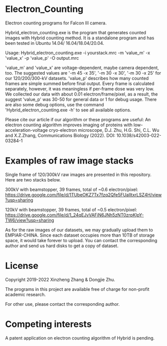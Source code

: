 # Electron_Counting
Electron counting programs for Falcon III camera.

Hybrid_electron_counting.exe is the program that generates counted images with Hybrid counting method. It is a standalone program and has been tested in Ubuntu 14.04/ 16.04/18.04/20.04. 

Usage: Hybrid_electron_counting.exe -i yourstack.mrc -m 'value_m' -x 'value_x' -p 'value_p' -O output.mrc

'value_m' and 'value_x' are voltage-dependent, maybe camera dependent, too. The suggested values are '-m 45 -x 35', '-m 30 -x 30', '-m 30 -x 25' for our 120/200/300-kV datasets. 'value_p' describes how many counted frames are simple summed before final output. Every frame is calculated separately, however, it was meaningless if per-frame dose was very low. We collected our data with about 0.01 electron/frame/pixel, as a result, the suggest 'value_p' was 30-50 for general data or 1 for debug usage. There are also some debug options, use the command 'Hybrid_electron_counting.exe -h' to see all available options.

Please cite our article if our algorithm or these programs are useful: An electron counting algorithm improves imaging of proteins with low-acceleration-voltage cryo-electron microscope, D.J. Zhu, H.G. Shi, C.L. Wu and X.Z.Zhang, Communications Biology (2022). DOI: 10.1038/s42003-022-03284-1

# Examples of raw image stacks
Single frame of 120/300kV raw images are presented in this repository. Here are two stacks below.

300kV with beamstopper, 39 frames, total of ~0.6 electron/pixel: https://drive.google.com/file/d/1TUbeOKZ7Tx7fzq2Qfe5FUalItxrLSZ4H/view?usp=sharing

120kV with beamstopper, 39 frames, total of ~0.5 electron/pixel: https://drive.google.com/file/d/1_24qEJvVAFiN6JNh5zNT0zrpKlpY-TW6/view?usp=sharing

As for the raw images of our datasets, we may gradually upload them to EMPIAR-CHINA. Since each dataset occupies more than 10TB of storage space, it would take forever to upload. You can contact the corresponding author and send us hard disks to get a copy of dataset.

# License
Copyright 2019-2022 Xinzheng Zhang & Dongjie Zhu.

The programs in this project are available free of charge for non-profit academic research.

For other use, please contact the corresponding author.

# Competing interests
A patent application on electron counting algorithm of Hybrid is pending.
